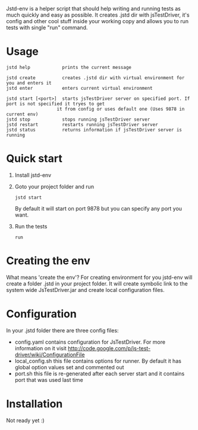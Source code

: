Jstd-env is a helper script that should help writing and running tests as much quickly and easy as possible.
It creates .jstd dir with jsTestDriver, it's config and other cool stuff inside your working copy and
allows you to run tests with single "run" command.

Usage
=====
    jstd help            prints the current message

    jstd create          creates .jstd dir with virtual environment for you and enters it
    jstd enter           enters current virtual environment

    jstd start [<port>]  starts jsTestDriver server on specified port. If port is not specified it tryes to get
                       it from config or uses default one (Uses 9878 in current env)
    jstd stop            stops running jsTestDriver server
    jstd restart         restarts running jsTestDriver server
    jstd status          returns information if jsTestDriver server is running


Quick start
===========

1.  Install jstd-env
2.  Goto your project folder and run

        jstd start

    By default it will start on port 9878 but you can specify any port you want.
3.  Run the tests

        run

Creating the env
================
What means 'create the env'?
For creating environment for you jstd-env will create a folder .jstd in your project folder.
It will create symbolic link to the system wide JsTestDriver.jar and create local configuration files.

Configuration
=============
In your .jstd folder there are three config files:

*  config.yaml contains configuration for JsTestDriver. For more information on it visit http://code.google.com/p/js-test-driver/wiki/ConfigurationFile
*  local_config.sh this file contains options for runner. By default it has global option values set and commented out
*  port.sh this file is re-generated after each server start and it contains port that was used last time

Installation
============

Not ready yet :)
